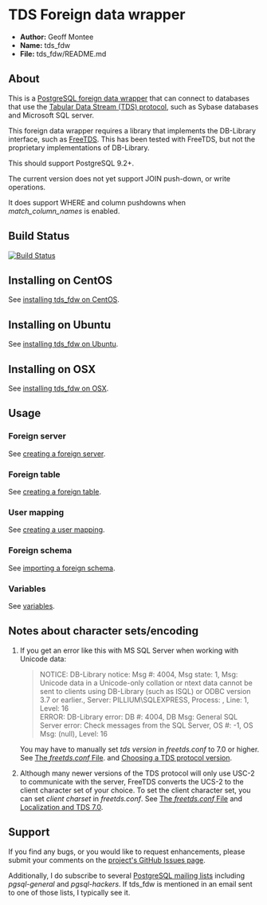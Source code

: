 
# TDS Foreign data wrapper

* **Author:** Geoff Montee
* **Name:** tds_fdw
* **File:** tds_fdw/README.md

## About

This is a [PostgreSQL foreign data wrapper](http://wiki.postgresql.org/wiki/Foreign_data_wrappers) that can connect to databases that use the [Tabular Data Stream (TDS) protocol](http://en.wikipedia.org/wiki/Tabular_Data_Stream),
such as Sybase databases and Microsoft SQL server.

This foreign data wrapper requires a library that implements the DB-Library interface,
such as [FreeTDS](http://www.freetds.org). This has been tested with FreeTDS, but not
the proprietary implementations of DB-Library.

This should support PostgreSQL 9.2+.

The current version does not yet support JOIN push-down, or write operations.

It does support WHERE and column pushdowns when *match_column_names* is enabled.

## Build Status

[![Build Status](https://jenkins.juliogonzalez.es/job/tds_fdw-build/badge/icon)](https://jenkins.juliogonzalez.es/job/tds_fdw-build/)

## Installing on CentOS

See [installing tds_fdw on CentOS](InstallCentOS.md).

## Installing on Ubuntu

See [installing tds_fdw on Ubuntu](InstallUbuntu.md).

## Installing on OSX

See [installing tds_fdw on OSX](InstallOSX.md).

## Usage

### Foreign server

See [creating a foreign server](ForeignServerCreation.md).
	
### Foreign table
	
See [creating a foreign table](ForeignTableCreation.md).
	
### User mapping
	
See [creating a user mapping](UserMappingCreation.md).

### Foreign schema

See [importing a foreign schema](ForeignSchemaImporting.md).

### Variables

See [variables](Variables.md).
	
## Notes about character sets/encoding

1. If you get an error like this with MS SQL Server when working with Unicode data:
   
   > NOTICE:  DB-Library notice: Msg #: 4004, Msg state: 1, Msg: Unicode data in a Unicode-only 
   > collation or ntext data cannot be sent to clients using DB-Library (such as ISQL) or ODBC 
   > version 3.7 or earlier., Server: PILLIUM\SQLEXPRESS, Process: , Line: 1, Level: 16  
   > ERROR:  DB-Library error: DB #: 4004, DB Msg: General SQL Server error: Check messages from 
   > the SQL Server, OS #: -1, OS Msg: (null), Level: 16
   
   You may have to manually set *tds version* in *freetds.conf* to 7.0 or higher. See [The *freetds.conf* File](http://www.freetds.org/userguide/freetdsconf.htm).
   and [Choosing a TDS protocol version](http://www.freetds.org/userguide/choosingtdsprotocol.htm).

2. Although many newer versions of the TDS protocol will only use USC-2 to communicate
with the server, FreeTDS converts the UCS-2 to the client character set of your choice. 
To set the client character set, you can set *client charset* in *freetds.conf*. See 
[The *freetds.conf* File](http://www.freetds.org/userguide/freetdsconf.htm) and [Localization and TDS 7.0](http://www.freetds.org/userguide/localization.htm).

## Support

If you find any bugs, or you would like to request enhancements, please submit your comments on the [project's GitHub Issues page](https://github.com/GeoffMontee/tds_fdw/issues).

Additionally, I do subscribe to several [PostgreSQL mailing lists](http://www.postgresql.org/list/) including *pgsql-general* and *pgsql-hackers*. If tds_fdw is mentioned in an email sent to one of those lists, I typically see it.

